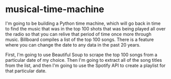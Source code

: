 # musical-time-machine

I'm going to be building a Python time machine, which will go back in time to find the music that was in the top 100 shots that was being played all over the radio so 
that you can relive that period of time once more through music. Billboard compiles a list of the top 100 songs. There is a feature where you can change the date to any data in the past 20 years. 

First, I'm going to use Beautiful Soup to scrape the top 100 songs from a particular date of my choice. Then I'm going to extract all of the song titles from the list, and then I'm going to use the Spotify API to create a playlist for that particular date. 
